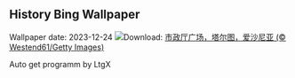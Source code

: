 ## History Bing Wallpaper
Wallpaper date: 2023-12-24
![](https://www.bing.com/th?id=OHR.EstoniaXmasEve_ZH-CN5870799404_UHD.jpg&w=1000)Download: [市政厅广场，塔尔图，爱沙尼亚 (© Westend61/Getty Images)](https://www.bing.com/th?id=OHR.EstoniaXmasEve_ZH-CN5870799404_UHD.jpg)

Auto get programm by LtgX
